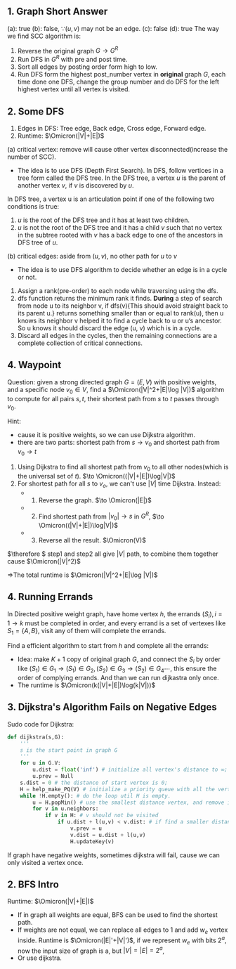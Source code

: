 ## 1. Graph Short Answer

(a): true
(b): false, $\because (u,v)$ may not be an edge.
(c): false
(d): true
The way we find SCC algorithm is:

1. Reverse the original graph $G\to G^R$
2. Run DFS in $G^R$ with pre and post time.
3. Sort all edges by posting order form high to low.
4. Run DFS form the highest post_number vertex in **original** graph $G$, each time done one DFS, change the group number and do DFS for the left highest vertex until all vertex is visited.

## 2. Some DFS

1. Edges in DFS: Tree edge, Back edge, Cross edge, Forward edge.
2. Runtime: $\Omicron(|V|+|E|)$

(a) critical vertex: remove will cause other vertex disconnected(increase the number of SCC).

* The idea is to use DFS (Depth First Search). In DFS, follow vertices in a tree form called the DFS tree. In the DFS tree, a vertex $u$ is the parent of another vertex $v$, if $v$ is discovered by $u$.

In DFS tree, a vertex u is an articulation point if one of the following two conditions is true:

1. $u$ is the root of the DFS tree and it has at least two children.
2. $u$ is not the root of the DFS tree and it has a child $v$ such that no vertex in the subtree rooted with $v$ has a back edge to one of the ancestors in DFS tree of $u$.

(b) critical edges: aside from $(u,v)$, no other path for $u$ to $v$

* The idea is to use DFS algorithm to decide whether an edge is in a cycle or not.

1. Assign a rank(pre-order) to each node while traversing using the dfs.
2. dfs function returns the minimum rank it finds. **During** a step of search from node u to its neighbor v, if dfs(v){This should avoid straight back to its parent u.} returns something smaller than or equal to rank(u), then u knows its neighbor v helped it to find a cycle back to u or u‘s ancestor. So u knows it should discard the edge (u, v) which is in a cycle.
3. Discard all edges in the cycles, then the remaining connections are a complete collection of critical connections.

## 4. Waypoint

Question: given a strong directed graph $G=(E,V)$ with positive weights, and a specific node $v_0\in V$, find a $\Omicron(|V|^2+|E|\log |V|)$ algorithm to compute for all pairs $s,t$, their shortest path from $s$ to $t$ passes through $v_0$.

Hint:

* cause it is positive weights, so we can use Dijkstra algorithm.
* there are two parts: shortest path from $s\to v_0$ and shortest path from $v_0\to t$

1. Using Dijkstra to find all shortest path from $v_0$ to all other nodes(which is the universal set of $t$).
   $\to \Omicron((|V|+|E|)\log|V|)$
2. For shortest path for all $s$ to $v_o$, we can't use $|V|$ time Dijkstra. Instead:
   * 1. Reverse the graph. $\to \Omicron(|E|)$
   * 2. Find shortest path from $|v_0| \to s$ in $G^R$,  $\to \Omicron((|V|+|E|)\log|V|)$
   * 3. Reverse all the result. $\Omicron(V)$

$\therefore $ step1 and step2 all give $|V|$ path, to combine them together cause $\Omicron(|V|^2)$

$\Rightarrow$The total runtime is $\Omicron(|V|^2+|E|\log |V|)$

## 4. Running Errands

In Directed positive weight graph, have home vertex $h$, the errands $(S_i), {i=1\to k}$ must be completed in order, and every errand is a set of vertexes like $S_1 = \{A,B \}$, visit any of them will complete the errands.

Find a efficient algorithm to start from $h$ and complete all the errands:

* Idea: make $K+1$ copy of original graph $G$, and connect the $S_i$ by order like $(S_1)\in G_1 \to (S_1)\in G_2, (S_2)\in G_3 \to (S_2)\in G_4\cdots$, this ensure the order of complying errands. And than we can run dijkastra only once.
* The runtime is $\Omicron(k(|V|+|E|)\log(k|V|))$

## 3. Dijkstra's Algorithm Fails on Negative Edges

Sudo code for Dijkstra:

```python
def dijkstra(s,G):
    '''
    s is the start point in graph G
    '''
    for u in G.V:
        u.dist = float('inf') # initialize all vertex's distance to ∞;
        u.prev = Null
    s.dist = 0 # the distance of start vertex is 0;
    H = help_make_PQ(V) # initialize a priority queue with all the vertex.
    while !H.empty(): # do the loop util H is empty.
        u = H.popMin() # use the smallest distance vertex, and remove it from the priority queue.
        for v in u.neighbors:
            if v in H: # v should not be visited
                if u.dist + l(u,v) < v.dist: # if find a smaller distance, update it. 
                    v.prev = u
                    v.dist = u.dist + l(u,v)
                    H.updateKey(v)
```

If graph have negative weights, sometimes dijkstra will fail, cause we can only visited a vertex once.


## 2. BFS Intro

Runtime: $\Omicron(|V|+|E|)$

* If in graph all weights are equal, BFS can be used to find the shortest path.
* If weights are not equal, we can replace all edges to 1 and add $w_e$ vertex inside. Runtime is $\Omicron(|E|'+|V|')$, if we represent $w_e$ with bits $2^a$, now the input size of graph is a, but $|V| = |E|= 2^a$,
* Or use dijkstra.